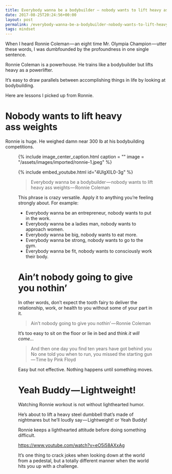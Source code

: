 ```yaml
---
title: Everybody wanna be a bodybuilder — nobody wants to lift heavy ass weights
date: 2017-08-25T20:24:56+00:00
layout: post
permalink: /everybody-wanna-be-a-bodybuilder-nobody-wants-to-lift-heavy-ass-weights/
tags: mindset
---
```


When I heard Ronnie Coleman — an eight time Mr. Olympia Champion — utter these words, I was dumbfounded by the profoundness in one single sentence.

Ronnie Coleman is a powerhouse. He trains like a bodybuilder but lifts heavy as a powerlifter.

It’s easy to draw parallels between accomplishing things in life by looking at bodybuilding.

Here are lessons I picked up from Ronnie.

# Nobody wants to lift heavy ass weights

Ronnie is huge. He weighed damn near 300 lb at his bodybuilding competitions.<figure class="wp-caption">

{% include image_center_caption.html
caption = ""
image = "/assets/images/imported/ronnie-1.jpeg"
%}

{% include embed_youtube.html id="4UlgXIL0-3g" %}


> Everybody wanna be a bodybuilder — nobody wants to lift heavy ass weights — Ronnie Coleman

This phrase is crazy versatile. Apply it to anything you’re feeling strongly about. For example:

  * Everybody wanna be an entrepreneur, nobody wants to put in the work.
  * Everybody wanna be a ladies man, nobody wants to approach women.
  * Everybody wanna be big, nobody wants to eat more.
  * Everybody wanna be strong, nobody wants to go to the gym.
  * Everybody wanna be fit, nobody wants to consciously work their body.

# Ain’t nobody going to give you nothin’

In other words, don’t expect the tooth fairy to deliver the relationship, work, or health to you without some of your part in it.

> Ain’t nobody going to give you nothin’ — Ronnie Coleman

It’s too easy to sit on the floor or lie in bed and think _it will come…_

> And then one day you find ten years have got behind you  
> No one told you when to run, you missed the starting gun — Time by Pink Floyd

Easy but not effective. Nothing happens until something moves.

# Yeah Buddy — Lightweight!

Watching Ronnie workout is not without lighthearted humor.

He’s about to lift a heavy steel dumbbell that’s made of nightmares but he’ll loudly say — Lightweight! or Yeah Buddy!

Ronnie keeps a lighthearted attitude before doing something difficult.

<https://www.youtube.com/watch?v=eO5i58AXxAg>

It’s one thing to crack jokes when looking down at the world from a pedestal, but a totally different manner when the world hits you up with a challenge.